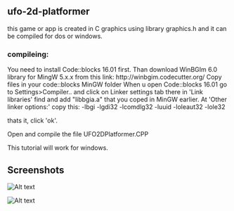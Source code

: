 <h2> ufo-2d-platformer </h2>
this game or app is created in C graphics using library graphics.h and it can be compiled for dos or windows.

<h3> compileing: </h3>
You need to install Code::blocks 16.01 first.
Than download WinBGIm 6.0 library for MingW 5.x.x from this link:
http://winbgim.codecutter.org/
Copy files in your code::blocks MinGW folder
When u open Code::blocks 16.01 go to Settings>Compiler.. and click on Linker settings tab
there in 'Link libraries' find and add "libbgia.a" that you coped in MinGW earlier.
At 'Other linker options:' copy this:
-lbgi
-lgdi32
-lcomdlg32
-luuid
-loleaut32
-lole32

thats it, click 'ok'.

Open and compile the file UFO2DPlatformer.CPP

This tutorial will work for windows.

<h2>Screenshots</h2>

![Alt text](https://i.imgur.com/d946CN5.jpg "Optional title")

![Alt text](https://i.imgur.com/gUdqfYC.jpg "Optional title")
